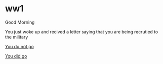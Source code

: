 # ww1

Good Morning

You just woke up and recived a letter saying that you are being recrutied to the military

[You do not go ]()

[You did go ](../You-did-go)

